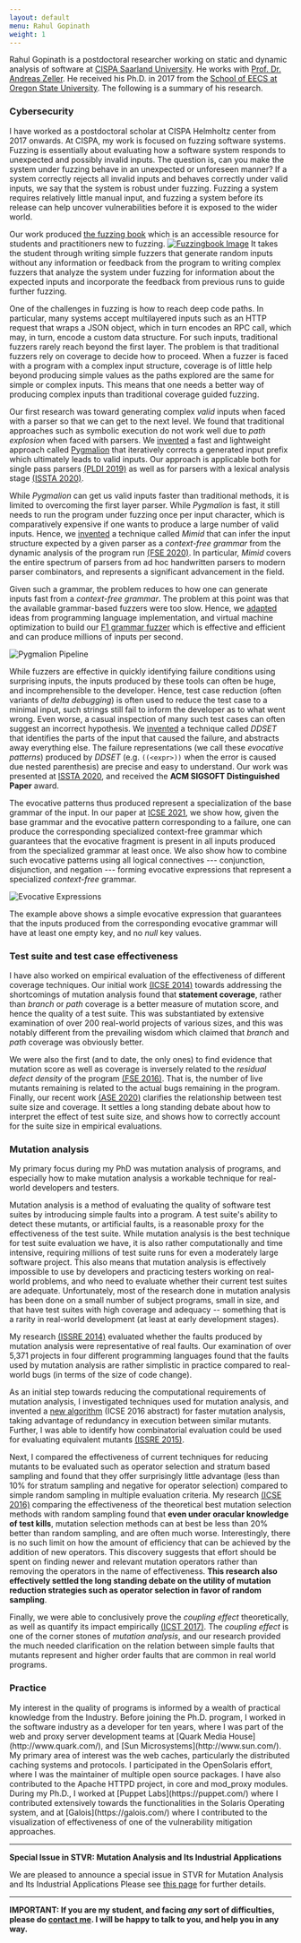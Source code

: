 ```yaml
---
layout: default
menu: Rahul Gopinath
weight: 1
---
```

Rahul Gopinath is a postdoctoral researcher working on static and dynamic analysis of software at [CISPA Saarland University](http://cispa.saarland). He works with [Prof. Dr. Andreas Zeller](https://www.st.cs.uni-saarland.de/zeller/). He received his Ph.D. in 2017 from the [School of EECS at Oregon State University](http://eecs.oregonstate.edu/). The following is a summary of his research.
<!-- PhD Supervisors: [Prof. Dr. Carlos Jensen](http://dblp.uni-trier.de/pers/hd/j/Jensen:Carlos)
and [Prof. Dr. Alex Groce](http://dblp.uni-trier.de/pers/hd/g/Groce:Alex)<br/>
-->
<h3>Cybersecurity</h3>

I have worked as a postdoctoral scholar at CISPA Helmholtz center from 2017 onwards.
At CISPA, my work is focused on fuzzing software systems. Fuzzing is essentially about evaluating how a software system responds to unexpected and possibly invalid inputs. The question is, can you make the system under fuzzing behave in an unexpected or unforeseen manner? If a system correctly rejects all invalid inputs and behaves correctly under valid inputs, we say that the system is robust under fuzzing. Fuzzing a system requires relatively little manual input, and fuzzing a system before its release can help uncover vulnerabilities before it is exposed to the wider world.

Our work produced [the fuzzing book](https://www.fuzzingbook.org/) which is an accessible resource for students and practitioners new to fuzzing.
[![Fuzzingbook Image](/resources/fuzzingbook_image.webp)](https://www.fuzzingbook.org/)
It takes the student through writing simple fuzzers that generate random inputs without any information or feedback from the program to writing complex fuzzers that analyze the system under fuzzing for information about the expected inputs and incorporate the feedback from previous runs to guide further fuzzing.

One of the challenges in fuzzing is how to reach deep code paths. In particular, many systems accept multilayered inputs such as an HTTP request that wraps a JSON object, which in turn encodes an RPC call, which may, in turn, encode a custom data structure. For such inputs, traditional fuzzers rarely reach beyond the first layer. The problem is that traditional fuzzers rely on coverage to decide how to proceed. When a fuzzer is faced with a program with a complex input structure, coverage is of little help beyond producing simple values as the paths explored are the same for simple or complex inputs. This means that one needs a better way of producing complex inputs than traditional coverage guided fuzzing.

Our first research was toward generating complex *valid* inputs when faced with a parser so that we can get to the next level. We found that traditional approaches such as symbolic execution do not work well due to *path explosion* when faced with parsers. 
We [invented](https://arxiv.org/abs/1810.08289) a fast and lightweight approach called [Pygmalion](https://github.com/vrthra/pygmalion) that iteratively corrects a generated input prefix which ultimately leads to valid inputs. Our approach is applicable both for
single pass parsers [(PLDI 2019)](https://rahul.gopinath.org/publications/#mathis2019parser) as well as for parsers with a lexical analysis
stage [(ISSTA 2020)](https://rahul.gopinath.org/publications/#mathis2020learning).

While *Pygmalion* can get us valid inputs faster than traditional methods, it is limited to overcoming the first layer parser. While *Pygmalion* is fast, it still needs to run the program under fuzzing once per input character, which is comparatively expensive if one wants to produce a large number of valid inputs. Hence, we [invented](https://github.com/vrthra/mimid) a technique called _Mimid_ that can infer the input structure expected by a given parser as a *context-free grammar* from the dynamic analysis of the program run [(FSE 2020)](https://rahul.gopinath.org/publications/#gopinath2020mining). In particular, _Mimid_ covers the entire spectrum of parsers from ad hoc handwritten parsers to modern parser combinators, and represents a significant advancement in the field.

Given such a grammar, the problem reduces to how one can generate inputs fast from a *context-free grammar*. The problem at this point was that the available grammar-based fuzzers were too slow. Hence, we [adapted](/publications/#gopinath2019building) ideas from programming language implementation, and virtual machine optimization to build our [F1 grammar fuzzer](https://github.com/vrthra/f1) which is effective and efficient and can produce millions of inputs per second.

![Pygmalion Pipeline](/resources/totalfuzz.webp)

While fuzzers are effective in quickly identifying failure conditions using surprising inputs, the inputs produced
by these tools can often be huge, and incomprehensible to the developer.
Hence, test case reduction (often variants of _delta debugging_) is often used to reduce the test case to a minimal
input, such strings still fail to inform the developer as to what went wrong.
Even worse, a casual inspection of many such test cases can often suggest an
incorrect hypothesis. We [invented](https://rahul.gopinath.org/publications/#gopinath2020abstracting)
a technique called _DDSET_ that identifies the parts of the input that caused the failure, and abstracts
away everything else.  The failure representations (we call these
_evocative patterns_) produced by _DDSET_ (e.g. `((<expr>))` when
the error is caused due nested parenthesis)
are precise and easy to understand.
Our work was presented at [ISSTA 2020](https://rahul.gopinath.org/publications/#gopinath2020abstracting), and received the __ACM SIGSOFT Distinguished Paper__ award.

The evocative patterns thus produced represent a specialization of the base
grammar of the input. In our paper at [ICSE 2021](https://rahul.gopinath.org/publications/#gopinath2021input),
we show how, given the base grammar and the evocative pattern corresponding
to a failure, one can produce the corresponding specialized context-free
grammar which guarantees that the evocative fragment is present in all
inputs produced from the specialized grammar at least once. We also show
how to combine such evocative patterns using all logical connectives
--- conjunction, disjunction, and negation --- forming evocative expressions
that represent a specialized _context-free_ grammar.

![Evocative Expressions](/resources/ewok.webp)

The example above shows a simple evocative expression that guarantees
that the inputs produced from the corresponding evocative grammar will
have at least one empty key, and no _null_ key values.

<h3>Test suite and test case effectiveness</h3>

I have also worked on empirical evaluation of the effectiveness of different
coverage techniques. Our initial work [(ICSE 2014)](/publications/#gopinath2014code) towards addressing the
shortcomings of mutation analysis found that **statement coverage**, rather
than *branch* or *path* coverage is a better measure of mutation score,
and hence the quality of a test suite. This was substantiated by extensive
examination of over 200 real-world projects of various sizes, and this was
notably different from the prevailing wisdom which claimed that *branch* and
*path* coverage was obviously better.

We were also the first (and to date, the only ones) to find evidence
that  mutation score as well as coverage is inversely related to the
*residual defect density* of the program [(FSE 2016)](https://rahul.gopinath.org/publications/#ahmed2016can).
That is, the number of live mutants remaining is related to the actual bugs
remaining in the program.
Finally, our recent work [(ASE 2020)](https://rahul.gopinath.org/publications/#chen2020revisiting)
clarifies the relationship between test suite size and coverage. It settles
a long standing debate about how to interpret the effect of test suite size, and
shows how to correctly account for the suite size in empirical evaluations.

<!-- PhD Supervisors: [Prof. Dr. Carlos Jensen](http://dblp.uni-trier.de/pers/hd/j/Jensen:Carlos)
and [Prof. Dr. Alex Groce](http://dblp.uni-trier.de/pers/hd/g/Groce:Alex)<br/> 
<h3>Research</h3> -->

<h3>Mutation analysis</h3>
My primary focus during my PhD was mutation analysis of programs, and especially how to make mutation analysis a workable technique for real-world developers and testers.

<!--h5>Overview of publications</h5>
[<img src="/resources/img-publications.svg" alt="Publications" title="Publications" width="550px" align='center'>](/publications) -->

Mutation analysis is a method of evaluating the quality of software test suites by introducing simple faults into a program. A test suite's ability to detect these mutants, or artificial faults, is a reasonable proxy for the effectiveness of the test suite. While mutation analysis is the best technique for test suite evaluation we have, it is also rather computationally and time intensive, requiring millions of test suite runs for even a moderately large software project.  This also means that mutation analysis is effectively impossible to use by developers and practicing testers working on real-world problems, and who need to evaluate whether their current test suites are adequate. Unfortunately, most of the research done in mutation analysis has been done on a small number of subject programs, small in size, and that have test suites with high coverage and adequacy -- something that is a rarity in real-world development (at least at early development stages).

My research [(ISSRE 2014)](/publications/#gopinath2014mutations)
evaluated whether the faults produced by mutation analysis were representative
of real faults. Our examination of over 5,371 projects in four different
programming languages found that the faults used by mutation analysis are rather
simplistic in practice compared to real-world bugs (in terms of the size of code
change).

As an initial step towards reducing the computational requirements of mutation
analysis, I investigated techniques used for mutation analysis, and invented a
[new algorithm](/publications/#gopinath2016topsy) (ICSE 2016 abstract) for
faster mutation analysis, taking advantage of redundancy in execution between
similar mutants. Further, I was able to identify how combinatorial evaluation could be used for evaluating equivalent mutants [(ISSRE 2015)](/publications/#gopinath2015how).

Next, I compared the effectiveness of current techniques for reducing mutants to
be evaluated such as operator selection and stratum based sampling and found
that they offer surprisingly little advantage (less than 10% for stratum
sampling and negative for operator selection) compared to simple random sampling
in multiple evaluation criteria.
My research [(ICSE 2016)](/publications/#gopinath2016on) comparing the
effectiveness of the theoretical best mutation selection methods with random
sampling found that **even under oracular knowledge of test kills**, mutation
selection methods can at best be less than
20% better than random sampling, and are often much worse. Interestingly, there
is no such limit on how the amount of efficiency that can be achieved by the
addition of new operators. This discovery suggests that effort should be spent
on finding newer and relevant mutation operators rather than removing the
operators in the name of effectiveness. **This research also effectively settled
the long standing debate on the utility of mutation reduction strategies such
as operator selection in favor of random sampling**.

Finally, we were able to conclusively prove the _coupling effect_ theoretically, as well as quantify its impact
empirically [(ICST 2017)](/publications/#gopinath2017the). The *coupling effect* is one of the corner stones of
*mutation analysis*, and our research provided the much needed clarification on
the relation between simple faults that mutants represent and higher order
faults that are common in real world programs.


<!--
<h3>Implementation</h3>
The ideas from my research have resulted in two practical implementations -- [MuCheck](https://hackage.haskell.org/package/MuCheck) for Haskell, and [Xmutant](https://pypi.python.org/pypi/xmutant) for Python. I am also a contributor for [PIT](http://pitest.org/) mutation analysis system for Java, and [Rubocop](https://github.com/bbatsov/rubocop), a static analyzer for Ruby.
-->

<h3>Practice</h3>
My interest in the quality of programs is informed by a wealth of practical knowledge from the Industry. Before joining the Ph.D. program, I worked in the software industry as a developer for ten years, where I was part of the web and proxy server development teams at [Quark Media House](http://www.quark.com/), and [Sun Microsystems](http://www.sun.com/). My primary area of interest was the web caches,  particularly the distributed caching systems and protocols. I participated in the OpenSolaris effort, where I was the maintainer of multiple open source packages. I have also contributed to the Apache HTTPD project, in core and mod_proxy modules. During my Ph.D., I worked at [Puppet Labs](https://puppet.com/) where I contributed extensively towards the functionalities in the Solaris Operating system, and at [Galois](https://galois.com/) where I contributed to the visualization of effectiveness of one of the vulnerability mitigation approaches.

<hr>
<b>Special Issue in STVR: Mutation Analysis and Its Industrial Applications</b>

We are pleased to announce a special issue in STVR for Mutation Analysis and Its Industrial Applications
Please see [this page](https://mutation-workshop.github.io/2020_stvr_si/) for further details.
<hr>

<b>IMPORTANT: If you are my student, and facing _any_ sort of difficulties, please
do [contact me](/contact). I will be happy to talk to you, and help you in any way. </b>



